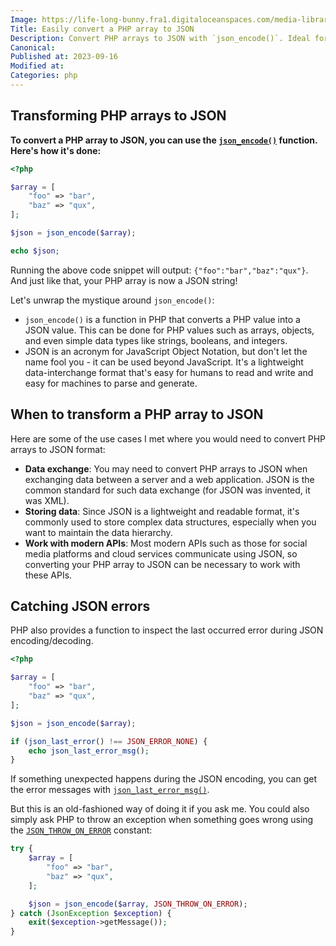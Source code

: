 ```yaml
---
Image: https://life-long-bunny.fra1.digitaloceanspaces.com/media-library/production/177/oe6qFaj4OtlL8ptcQwWgoxtf5GVXIg-metaNjkzLmpwZw%3D%3D-.jpg
Title: Easily convert a PHP array to JSON
Description: Convert PHP arrays to JSON with `json_encode()`. Ideal for data exchange, storing data, and API communication.
Canonical: 
Published at: 2023-09-16
Modified at: 
Categories: php
---
```


## Transforming PHP arrays to JSON

**To convert a PHP array to JSON, you can use the [`json_encode()`](https://www.php.net/json_encode) function. Here's how it's done:**

```php
<?php

$array = [
    "foo" => "bar", 
    "baz" => "qux",
];

$json = json_encode($array);

echo $json;
```

Running the above code snippet will output: `{"foo":"bar","baz":"qux"}`. And just like that, your PHP array is now a JSON string!

Let's unwrap the mystique around `json_encode()`: 

- `json_encode()` is a function in PHP that converts a PHP value into a JSON value. This can be done for PHP values such as arrays, objects, and even simple data types like strings, booleans, and integers.
- JSON is an acronym for JavaScript Object Notation, but don't let the name fool you - it can be used beyond JavaScript. It's a lightweight data-interchange format that's easy for humans to read and write and easy for machines to parse and generate.

## When to transform a PHP array to JSON

Here are some of the use cases I met where you would need to convert PHP arrays to JSON format:

- **Data exchange**: You may need to convert PHP arrays to JSON when exchanging data between a server and a web application. JSON is the common standard for such data exchange (for JSON was invented, it was XML).
- **Storing data**: Since JSON is a lightweight and readable format, it's commonly used to store complex data structures, especially when you want to maintain the data hierarchy.
- **Work with modern APIs**: Most modern APIs such as those for social media platforms and cloud services communicate using JSON, so converting your PHP array to JSON can be necessary to work with these APIs.

## Catching JSON errors

PHP also provides a function to inspect the last occurred error during JSON encoding/decoding. 

```php
<?php

$array = [
    "foo" => "bar", 
    "baz" => "qux",
];

$json = json_encode($array);

if (json_last_error() !== JSON_ERROR_NONE) {
    echo json_last_error_msg();
}
```

If something unexpected happens during the JSON encoding, you can get the error messages with [`json_last_error_msg()`](https://www.php.net/json_last_error_msg).

But this is an old-fashioned way of doing it if you ask me. You could also simply ask PHP to throw an exception when something goes wrong using the [`JSON_THROW_ON_ERROR`](https://www.php.net/manual/en/json.constants.php#constant.json-throw-on-error) constant:

```php
try {
    $array = [
        "foo" => "bar", 
        "baz" => "qux",
    ];

    $json = json_encode($array, JSON_THROW_ON_ERROR);
} catch (JsonException $exception) {
    exit($exception->getMessage());
}
```